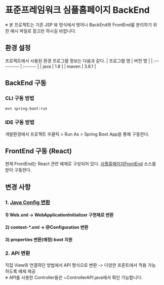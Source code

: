 # 표준프레임워크 심플홈페이지 BackEnd

※ 본 프로젝트는 기존 JSP 뷰 방식에서 벗어나 BackEnd와 FrontEnd를 분리하기 위한 예시 파일로 참고만 하시길 바랍니다.


## 환경 설정
프로젝트에서 사용된 환경 프로그램 정보는 다음과 같다.
| 프로그램 명 | 버전 명 |
| :--------- | :------ |
| java       | 1.8     |
| maven      | 3.8.1   |



## BackEnd 구동

### CLI 구동 방법
```bash
mvn spring-boot:run
```
### IDE 구동 방법
개발환경에서 프로젝트 우클릭 > Run As > Spring Boot App을 통해 구동한다.



## FrontEnd 구동 (React)

현재 FrontEnd는 React 관련 예제로 구성되어 있다.
[심플홈페이지FrontEnd](https://github.com/eGovFramework/egovframe-template-simple-react.git) 소스를 받아 구동한다.



## 변경 사항

###  1. [Java Config 변환](./Docs/java-config-convert.md)

#### 1) Web.xml -> WebApplicationInitializer 구현체로 변환 


#### 2) context-*.xml -> @Configuration 변환


#### 3) properties 변환(예정) boot 지원


### 2. API 변환
직접 View와 연결하던 방법에서 API 형식으로 변환 -> 다양한 프론트에서 적용 가능 하도록 예제 제공\
※ API를 사용한 Controller들은 ~ControllerAPI.java에서 확인 가능합니다.


